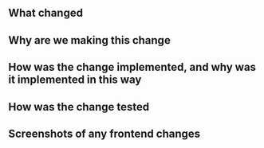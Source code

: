 ## What changed



## Why are we making this change



## How was the change implemented, and why was it implemented in this way



## How was the change tested



## Screenshots of any frontend changes